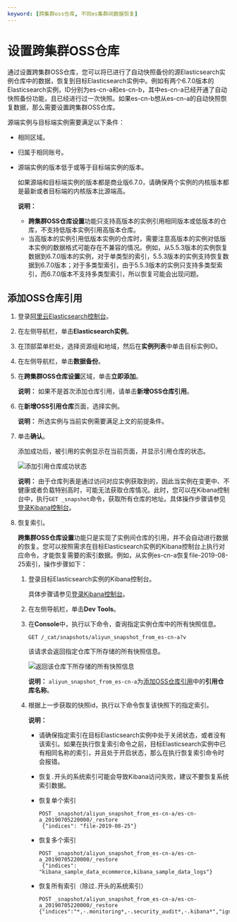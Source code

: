 ```yaml
---
keyword: [跨集群oss仓库, 不同es集群间数据恢复]
---
```


# 设置跨集群OSS仓库

通过设置跨集群OSS仓库，您可以将已进行了自动快照备份的源Elasticsearch实例仓库中的数据，恢复到目标Elasticsearch实例中。例如有两个6.7.0版本的Elasticsearch实例，ID分别为es-cn-a和es-cn-b，其中es-cn-a已经开通了自动快照备份功能，且已经进行过一次快照。如果es-cn-b想从es-cn-a的自动快照恢复数据，那么需要设置跨集群OSS仓库。

源端实例与目标端实例需要满足以下条件：

-   相同区域。
-   归属于相同账号。
-   源端实例的版本低于或等于目标端实例的版本。

    如果源端和目标端实例的版本都是商业版6.7.0，请确保两个实例的内核版本都是最新或者目标端的内核版本比源端高。

    **说明：**

    -   **跨集群OSS仓库设置**功能只支持高版本的实例引用相同版本或低版本的仓库，不支持低版本实例引用高版本仓库。
    -   当高版本的实例引用低版本实例的仓库时，需要注意高版本的实例对低版本实例的数据格式可能存在不兼容的情况。例如，从5.5.3版本的实例恢复数据到6.7.0版本的实例，对于单类型的索引，5.5.3版本的实例支持恢复数据到6.7.0版本；对于多类型索引，由于5.5.3版本的实例只支持多类型索引，而6.7.0版本不支持多类型索引，所以恢复可能会出现问题。

## 添加OSS仓库引用

1.  登录[阿里云Elasticsearch控制台](https://elasticsearch.console.aliyun.com/#/home)。

2.  在左侧导航栏，单击**Elasticsearch实例**。

3.  在顶部菜单栏处，选择资源组和地域，然后在**实例列表**中单击目标实例ID。

4.  在左侧导航栏，单击**数据备份**。

5.  在**跨集群OSS仓库设置**区域，单击**立即添加**。

    **说明：** 如果不是首次添加仓库引用，请单击**新增OSS仓库引用**。

6.  在**新增OSS引用仓库**页面，选择实例。

    **说明：** 所选实例与当前实例需要满足上文的前提条件。

7.  单击**确认**。

    添加成功后，被引用的实例显示在当前页面，并显示引用仓库的状态。

    ![添加引用仓库成功状态](https://static-aliyun-doc.oss-cn-hangzhou.aliyuncs.com/assets/img/zh-CN/1056359951/p63593.png)

    **说明：** 由于仓库列表是通过访问对应实例获取到的，因此当实例在变更中、不健康或者负载特别高时，可能无法获取仓库情况。此时，您可以在Kibana控制台中，执行`GET _snapshot`命令，获取所有仓库的地址。具体操作步骤请参见[登录Kibana控制台](/intl.zh-CN/实例管理/可视化控制/Kibana/登录Kibana控制台.md)。

8.  恢复索引。

    **跨集群OSS仓库设置**功能只是实现了实例间仓库的引用，并不会自动进行数据的恢复。您可以按照需求在目标Elasticsearch实例的Kibana控制台上执行对应命令，才能恢复需要的索引数据。例如，从实例es-cn-a恢复file-2019-08-25索引，操作步骤如下：

    1.  登录目标Elasticsearch实例的Kibana控制台。

        具体步骤请参见[登录Kibana控制台](/intl.zh-CN/实例管理/可视化控制/Kibana/登录Kibana控制台.md)。

    2.  在左侧导航栏，单击**Dev Tools**。

    3.  在**Console**中，执行以下命令，查询指定实例仓库中的所有快照信息。

        ```
        GET /_cat/snapshots/aliyun_snapshot_from_es-cn-a?v
        ```

        该请求会返回指定仓库下所存储的所有快照信息。

        ![返回该仓库下所存储的所有快照信息](https://static-aliyun-doc.oss-cn-hangzhou.aliyuncs.com/assets/img/zh-CN/1056359951/p63598.png)

        **说明：** `aliyun_snapshot_from_es-cn-a`为[添加OSS仓库引用](#section_zf4_nr6_ie2)中的**引用仓库名称**。

    4.  根据上一步获取的快照id，执行以下命令恢复该快照下的指定索引。

        **说明：**

        -   请确保指定索引在目标Elasticsearch实例中处于关闭状态，或者没有该索引。如果在执行恢复索引命令之前，目标Elasticsearch实例中已有相同名称的索引，并且处于开启状态，那么在执行恢复索引命令时会报错。
        -   恢复`.`开头的系统索引可能会导致Kibana访问失败，建议不要恢复系统索引数据。
        -   恢复单个索引

            ```
            POST _snapshot/aliyun_snapshot_from_es-cn-a/es-cn-a_20190705220000/_restore 
             {"indices": "file-2019-08-25"}
            ```

        -   恢复多个索引

            ```
            POST _snapshot/aliyun_snapshot_from_es-cn-a/es-cn-a_20190705220000/_restore
             {"indices": "kibana_sample_data_ecommerce,kibana_sample_data_logs"}
            ```

        -   恢复所有索引（除过`.`开头的系统索引）

            ```
            POST _snapshot/aliyun_snapshot_from_es-cn-a/es-cn-a_20190705220000/_restore 
            {"indices":"*,-.monitoring*,-.security_audit*,-.kibana*","ignore_unavailable":"true"}
            ```



